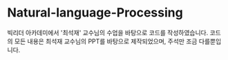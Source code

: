 # Natural-language-Processing
빅리더 아카데미에서 '최석재' 교수님의 수업을 바탕으로 코드를 작성하였습니다.
코드의 모든 내용은 최석재 교수님의 PPT를 바탕으로 제작되었으며, 주석만 조금 다를뿐입니다. 

